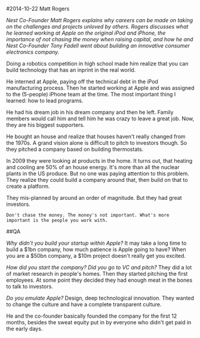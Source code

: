 #2014-10-22 Matt Rogers

*Nest Co-Founder Matt Rogers explains why careers can be made on taking on the challenges and projects unloved by others. Rogers discusses what he learned working at Apple on the original iPod and iPhone, the importance of not chasing the money when raising capital, and how he and Nest Co-Founder Tony Fadell went about building an innovative consumer electronics company.*

Doing a robotics competition in high school made him realize that you can build technology that has an inprint in the real world.

He interned at Apple, paying off the technical debt in the iPod manufacturing process. Then he started working at Apple and was assigned to the (5-people) iPhone team at the time. The most important thing I learned: how to lead programs.

He had his dream job in his dream company and then he left. Family members would call him and tell him he was crazy to leave a great job. Now, they are his biggest supporters.

He bought an house and realize that houses haven't really changed from the 1970s. A grand vision alone is difficult to pitch to investors though. So they pitched a company based on building thermostats.

In 2009 they were looking at products in the home. It turns out, that heating and cooling are 50% of an house energy. It's more than all the nuclear plants in the US produce. But no one was paying attention to this problem. They realize they could build a company around that, then build on that to create a platform.

They mis-planned by around an order of magnitude. But they had great investors.

	Don't chase the money. The money's not important. What's more important is the people you work with.
	
##QA	

*Why didn't you build your startup within Apple?*
It may take a long time to build a $1bn company, how much patience is Apple going to have? When you are a $50bn company, a $10m project doesn't really get you excited.

*How did you start the company? Did you go to VC and pitch?*
They did a lot of market research in people's homes. Then they started pitching the first employees. At some point they decided they had enough meat in the bones to talk to investors.

*Do you emulate Apple?*
Design, deep technological innovation. They wanted to change the culture and have a complete transparent culture.

He and the co-founder basically founded the company for the first 12 months, besides the sweat equity put in by everyone who didn't get paid in the early days.